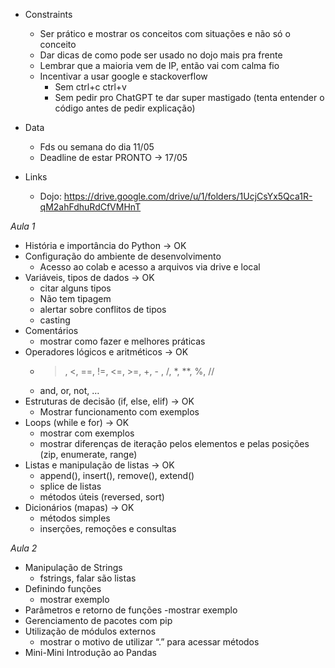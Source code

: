 - Constraints 
    - Ser prático e mostrar os conceitos com situações e não só o conceito
    - Dar dicas de como pode ser usado no dojo mais pra frente
    - Lembrar que a maioria vem de IP, então vai com calma fio
    - Incentivar a usar google e stackoverflow
        - Sem ctrl+c ctrl+v
        - Sem pedir pro ChatGPT te dar super mastigado (tenta entender o código antes de pedir explicação)

- Data 
    - Fds ou semana do dia 11/05
    - Deadline de estar PRONTO -> 17/05

- Links
    - Dojo: https://drive.google.com/drive/u/1/folders/1UcjCsYx5Qca1R-qM2ahFdhuRdCfVMHnT

*Aula 1*

- História e importância do Python -> OK
- Configuração do ambiente de desenvolvimento
	- Acesso ao colab e acesso a arquivos via drive e local
- Variáveis, tipos de dados -> OK
	- citar alguns tipos
	- Não tem tipagem
	- alertar sobre conflitos de tipos
	- casting
- Comentários
	- mostrar como fazer e melhores práticas
- Operadores lógicos e aritméticos -> OK
	- >, <, ==, !=, <=, >=, +, - , /, *, **, %, //
	- and, or, not, …
- Estruturas de decisão (if, else, elif) -> OK
	- Mostrar funcionamento com exemplos
- Loops (while e for) -> OK
	- mostrar com exemplos
	- mostrar diferenças de iteração pelos elementos e pelas posições (zip, enumerate, range)
- Listas e manipulação de listas -> OK
	- append(), insert(), remove(), extend()
	- splice de listas
	- métodos úteis (reversed, sort)
- Dicionários (mapas) -> OK
	- métodos simples
	- inserções, remoções e consultas


*Aula 2*
- Manipulação de Strings
	- fstrings, falar são listas
- Definindo funções
	- mostrar exemplo
- Parâmetros e retorno de funções
	-mostrar exemplo
- Gerenciamento de pacotes com pip
- Utilização de módulos externos
	- mostrar o motivo de utilizar “.” para acessar métodos
- Mini-Mini Introdução ao Pandas

